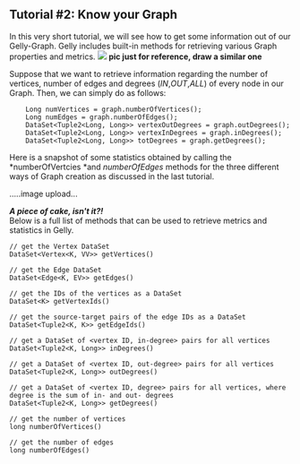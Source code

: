 ## Tutorial #2: Know your Graph

In this very short tutorial, we will see how to get some information out of our Gelly-Graph. 
Gelly includes built-in methods for retrieving various Graph properties and metrics. ![](https://encrypted-tbn2.gstatic.com/images?q=tbn:ANd9GcSwRv5Zma4FlM2RjwmAXkvb__OxoQAusBBrUwu4mAJULXrtQu1u)
**pic just for reference, draw a similar one**

Suppose that we want to retrieve information regarding the number of vertices, number of edges and degrees (*IN*,*OUT*,*ALL*) of every node in our Graph. Then, we can simply do as follows:

		Long numVertices = graph.numberOfVertices();
		Long numEdges = graph.numberOfEdges();		
		DataSet<Tuple2<Long, Long>> vertexOutDegrees = graph.outDegrees();
		DataSet<Tuple2<Long, Long>> vertexInDegrees = graph.inDegrees();
		DataSet<Tuple2<Long, Long>> totDegrees = graph.getDegrees();

Here is a snapshot of some statistics obtained by calling the *numberOfVertcies *and *numberOfEdges* methods for the three different ways of Graph creation as discussed in the last tutorial.

.....image upload...


 ***A piece of cake, isn't it?!***           
Below is a full list of methods that can be used to retrieve metrics and statistics in Gelly.

    // get the Vertex DataSet
    DataSet<Vertex<K, VV>> getVertices()

    // get the Edge DataSet
    DataSet<Edge<K, EV>> getEdges()

    // get the IDs of the vertices as a DataSet
    DataSet<K> getVertexIds()

    // get the source-target pairs of the edge IDs as a DataSet
    DataSet<Tuple2<K, K>> getEdgeIds() 

    // get a DataSet of <vertex ID, in-degree> pairs for all vertices
    DataSet<Tuple2<K, Long>> inDegrees() 

    // get a DataSet of <vertex ID, out-degree> pairs for all vertices
    DataSet<Tuple2<K, Long>> outDegrees()

    // get a DataSet of <vertex ID, degree> pairs for all vertices, where degree is the sum of in- and out- degrees
    DataSet<Tuple2<K, Long>> getDegrees()

    // get the number of vertices
    long numberOfVertices()

    // get the number of edges
    long numberOfEdges()

